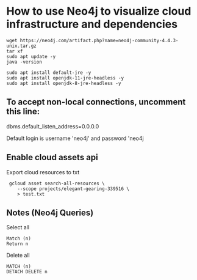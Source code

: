 # How to use Neo4j to visualize cloud infrastructure and dependencies

```
wget https://neo4j.com/artifact.php?name=neo4j-community-4.4.3-unix.tar.gz
tar xf
sudo apt update -y
java -version

sudo apt install default-jre -y
sudo apt install openjdk-11-jre-headless -y
sudo apt install openjdk-8-jre-headless -y
```


## To accept non-local connections, uncomment this line:
dbms.default_listen_address=0.0.0.0

Default login is username 'neo4j' and password 'neo4j

## Enable cloud assets api
Export cloud resources to txt
```
 gcloud asset search-all-resources \
    --scope projects/elegant-gearing-339516 \
	> test.txt
```

## Notes (Neo4j Queries)

Select all
```
Match (n)
Return n
```

Delete all
```
MATCH (n)
DETACH DELETE n
```